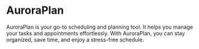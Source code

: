 # AuroraPlan
AuroraPlan is your go-to scheduling and planning tool. It helps you manage your tasks and appointments effortlessly. With AuroraPlan, you can stay organized, save time, and enjoy a stress-free schedule.
